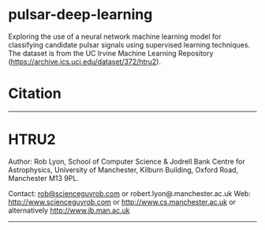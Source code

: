 # pulsar-deep-learning
Exploring the use of a neural network machine learning model for classifying candidate pulsar signals using supervised learning techniques. The dataset is from the UC Irvine Machine Learning Repository (https://archive.ics.uci.edu/dataset/372/htru2).

# Citation
******************************************************************************************
# HTRU2

Author: Rob Lyon, School of Computer Science & Jodrell Bank Centre for Astrophysics,
		University of Manchester, Kilburn Building, Oxford Road, Manchester M13 9PL.

Contact:	rob@scienceguyrob.com or robert.lyon@.manchester.ac.uk
Web:		http://www.scienceguyrob.com or http://www.cs.manchester.ac.uk
			or alternatively http://www.jb.man.ac.uk
******************************************************************************************
